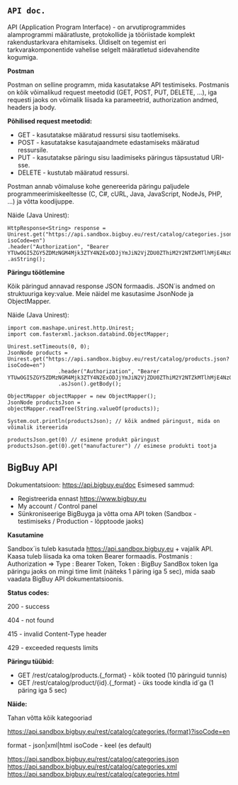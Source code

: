 **`API doc.`**
-

API (Application Program Interface) - on arvutiprogrammides alamprogrammi määratluste, protokollide ja tööriistade komplekt rakendustarkvara ehitamiseks. Üldiselt on tegemist eri tarkvarakomponentide vahelise selgelt määratletud sidevahendite kogumiga.

**Postman**

Postman on selline programm, mida kasutatakse API testimiseks. Postmanis on kõik võimalikud request meetodid (GET, POST, PUT, DELETE, ...), iga requesti jaoks on võimalik liisada ka parameetrid, authorization andmed, headers ja body.

**Põhilised request meetodid:**

- GET - kasutatakse määratud ressursi sisu taotlemiseks.
- POST - kasutatakse kasutajaandmete edastamiseks määratud ressursile.
- PUT - kasutatakse päringu sisu laadimiseks päringus täpsustatud URI-sse.
- DELETE - kustutab määratud ressursi.

Postman annab võimaluse kohe genereerida päringu paljudele programmeerimiskeeltesse (C, C#, cURL, Java, JavaScript, NodeJs, PHP, ...) ja võtta koodijuppe.


Näide (Java Unirest):

```Unirest.setTimeouts(0, 0);
HttpResponse<String> response = Unirest.get("https://api.sandbox.bigbuy.eu/rest/catalog/categories.json?isoCode=en")
.header("Authorization", "Bearer YTUwOGI5ZGY5ZDMzNGM4Mjk3ZTY4N2ExODJjYmJiN2VjZDU0ZThiM2Y2NTZkMTlhMjE4NzQ0ZTE4YjgwYjBjNA")
.asString();
```

**Päringu töötlemine**

Kõik päringud annavad response JSON formaadis. JSON´is andmed on struktuuriga key:value. Meie näidel me kasutasime JsonNode ja ObjectMapper.

Näide (Java Unirest):

```import com.mashape.unirest.http.JsonNode;
import com.mashape.unirest.http.Unirest;
import com.fasterxml.jackson.databind.ObjectMapper;

Unirest.setTimeouts(0, 0);
JsonNode products = Unirest.get("https://api.sandbox.bigbuy.eu/rest/catalog/products.json?isoCode=en")
                .header("Authorization", "Bearer YTUwOGI5ZGY5ZDMzNGM4Mjk3ZTY4N2ExODJjYmJiN2VjZDU0ZThiM2Y2NTZkMTlhMjE4NzQ0ZTE4YjgwYjBjNA")
                .asJson().getBody();

ObjectMapper objectMapper = new ObjectMapper();
JsonNode productsJson = objectMapper.readTree(String.valueOf(products));

System.out.println(productsJson); // kõik andmed päringust, mida on võimalik itereerida

productsJson.get(0) // esimene produkt päringust
productsJson.get(0).get("manufacturer") // esimese produkti tootja
```

**BigBuy API**
-
Dokumentatsioon: https://api.bigbuy.eu/doc 
Esimesed sammud:
- Registreerida ennast https://www.bigbuy.eu
- My account / Control panel
- Sünkroniseerige BigBuyga ja võtta oma API token (Sandbox - testimiseks / Production - lõpptoode jaoks)


**Kasutamine**

Sandbox´is tuleb kasutada https://api.sandbox.bigbuy.eu + vajalik API. Kaasa tuleb liisada ka oma token Bearer formaadis.
Postmanis : Authorization => Type : Bearer Token, Token : BigBuy SandBox token
Iga päringu jaoks on mingi time limit (näiteks 1 päring iga 5 sec), mida saab vaadata BigBuy API dokumentatsioonis.

**Status codes:**

200 - success

404 - not found

415 - invalid Content-Type header

429 - exceeded requests limits

**Päringu tüübid:**
- GET  /rest/catalog/products.{_format} - kõik tooted (10 päringuid tunnis)
- GET  /rest/catalog/product/{id}.{_format} - üks toode kindla id´ga (1 päring iga 5 sec)



**Näide:**

Tahan võtta kõik kategooriad

https://api.sandbox.bigbuy.eu/rest/catalog/categories.{format}?isoCode=en

format - json|xml|html
isoCode - keel (es default)

https://api.sandbox.bigbuy.eu/rest/catalog/categories.json
https://api.sandbox.bigbuy.eu/rest/catalog/categories.xml 
https://api.sandbox.bigbuy.eu/rest/catalog/categories.html 
